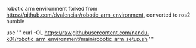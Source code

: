 robotic arm environment forked from https://github.com/dvalenciar/robotic_arm_environment, converted to ros2 humble

use 
'''
curl -OL https://raw.githubusercontent.com/nandu-k01/robotic_arm_environment/main/robotic_arm_setup.sh
'''
